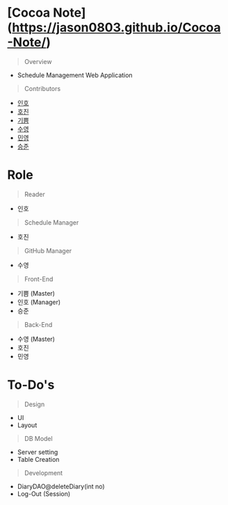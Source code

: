 # [Cocoa Note] (https://jason0803.github.io/Cocoa-Note/)
> Overview
- Schedule Management Web Application
> Contributors

- [인호](https://github.com/InhoAndrewJung)
- [호진](https://github.com/Neozuni)
- [기쁨](https://github.com/owneul-k)
- [수영](https://github.com/jason0803)
- [민영](https://github.com/qazwsx2800)
- [승준](https://github.com/chocemp)

# Role

> Reader
- 인호

> Schedule Manager
- 호진

> GitHub Manager
- 수영

> Front-End
- 기쁨 (Master)
- 인호 (Manager)
- 승준

> Back-End
- 수영 (Master)
- 호진
- 민영

# To-Do's
> Design
- UI
- Layout

> DB Model
- Server setting
- Table Creation

> Development
- DiaryDAO@deleteDiary(int no)
- Log-Out (Session)
